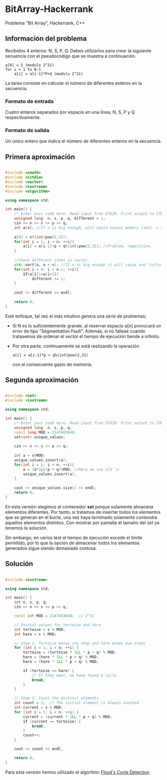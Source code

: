 # BitArray-Hackerrank
Problema "Bit Array", Hackerrank, C++

## Información del problema

Recibidos 4 enteros: N, S, P, Q. Debes utilizarlos para crear la siguiente secuencia con el pseudocódigo que se muestra a continuación.

```
a[0] = S (modulo 2^31)
for i = 1 to N-1
    a[i] = a[i-1]*P+Q (modulo 2^31) 
```

La tarea consiste en calcular el número de diferentes enteros en la secuencia.

### **Formato de entrada**

Cuatro enteros separados por espacio en una línea, N, S, P y Q respectivamente.

### **Formato de salida**

Un único entero que indica el número de diferentes enteros en la secuencia.

## Primera aproximación
```c++

#include <cmath>
#include <cstdio>
#include <vector>
#include <iostream>
#include <algorithm>

using namespace std;

int main() {
    /* Enter your code here. Read input from STDIN. Print output to STDOUT */
    unsigned long  n, s, p, q, different = 1;
    cin >> n >> s >> p >> q;
    int a[n]; //If n is big enough, a[n] could excess memory limit -> SegmentationFault. 
    
    a[0] = s%(int)pow(2,31);
    for(int i = 1; i < n; ++i){
        a[i] = a[i-1]*p + q%(int)pow(2,31); //Problem, repetitive.
    }
    
    //Check different items in vector.
    std::sort(a, a + n); //If n is big enough it will cause and "infinite" loop.
    for(int i = 0; i < n-1; ++i){
        if(a[i]!=a[i+1])
            different += 1;
    }
    
    cout << different << endl;
    
    return 0;
}

```
Este enfoque, tal vez el más intuitivo genera una serie de problemas:
- Si N es lo suficientemente grande, al reservar espacio a[n] provocará un error de tipo "Segmentation Fault".
  Además, si no fallase cuando tratasemos de ordenar el vector el tiempo de ejecución tiende a infinito.

- Por otra parte, continuamente se está realizando la operación
  ```
  a[i] = a[i-1]*p + q%(int)pow(2,31)
  ```
  con el consecuente gasto de memoria.
  
## Segunda aproximación
```c++

#include <set>
#include <iostream>

using namespace std;

int main() {
    /* Enter your code here. Read input from STDIN. Print output to STDOUT */
    unsigned long  n, s, p, q;
    const long MOD = 2147483648;
    set<int> unique_values;
    
    cin >> n >> s >> p >> q;
    
    int a = s%MOD;
    unique_values.insert(a);
    for(int i = 1; i < n; ++i){
        a = (a*1LL*p + q)%MOD; //Here we use old 'a'
        unique_values.insert(a);
    }
    
    cout << unique_values.size() << endl;
    return 0;
}

```
En esta versión elegimos el contenedor **set** porque solamente almacena elementos diferentes. Por tanto, si tratamos de insertar todos los elementos que se generan en el bucle, una vez haya terminado solamente contendrá aquellos elementos distintos. Con mostrar por pantalla el tamaño del set ya tenemos la solución.

Sin embargo, en varios test el tiempo de ejecución excede el límite permitido, por lo que la opción de almacenar todos los elementos generados sigue siendo demasiado costosa.

## Solución

```c++

#include <iostream>

using namespace std;

int main() {
    int n, s, p, q;
    cin >> n >> s >> p >> q;

    const int MOD = 2147483648;  // 2^31

    // Initial values for tortoise and hare
    int tortoise = s % MOD;
    int hare = s % MOD;

    // Step 1: Tortoise moves one step and hare moves two steps
    for (int i = 1; i < n; ++i) {
        tortoise = (tortoise * 1LL * p + q) % MOD;
        hare = (hare * 1LL * p + q) % MOD;
        hare = (hare * 1LL * p + q) % MOD;

        if (tortoise == hare) {
            // If they meet, we have found a cycle
            break;
        }
    }

    // Step 2: Count the distinct elements
    int count = 1;  // The initial element is always counted
    int current = s % MOD;
    for (int i = 1; i < n; ++i) {
        current = (current * 1LL * p + q) % MOD;
        if (current == tortoise) {
            break;
        }
        count++;
    }

    cout << count << endl;

    return 0;
}

```
Para esta versión hemos utilizado el algoritmo [Floyd's Cycle Detection](https://www.geeksforgeeks.org/floyds-cycle-finding-algorithm/)
